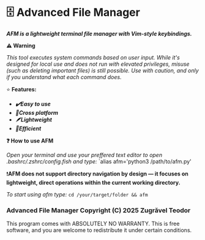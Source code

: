 # 🗄️ Advanced File Manager
***AFM is a lightweight terminal file manager with Vim-style keybindings.***

**⚠️ Warning**

*This tool executes system commands based on user input. While it's designed for local use and does not run with elevated privileges, misuse (such as deleting important files) is still possible. Use with caution, and only if you understand what each command does.*

⭐ **Features:**
- ***✔️Easy to use***
- ***🐧Cross platform***
- ***🪶Lightweight***
- ***📂Efficient***

**❓ How to use AFM**

*Open your terminal and use your preffered text editor to open .bashrc/.zshrc/config.fish and type:* `alias afm='python3 /path/to/afm.py'

❗**AFM does not support directory navigation by design — it focuses on lightweight, direct operations within the current working directory.**

*To start using afm type:* 
`cd /your/target/folder && afm`


### Advanced File Manager  Copyright (C) 2025  Zugrăvel Teodor
This program comes with ABSOLUTELY NO WARRANTY.
This is free software, and you are welcome to redistribute it under certain conditions.
